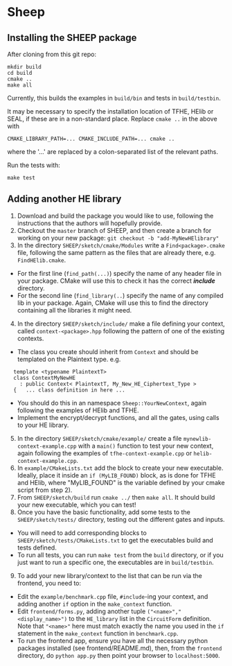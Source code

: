 # Sheep

## Installing the SHEEP package

After cloning from this git repo:
```
mkdir build
cd build
cmake ..
make all
```
Currently, this builds the examples in `build/bin` and tests in `build/testbin`.

It may be necessary to specify the installation location of TFHE, HElib or SEAL, if these are in a non-standard place.
Replace `cmake ..` in the above with
```
CMAKE_LIBRARY_PATH=... CMAKE_INCLUDE_PATH=... cmake ..
```
where the '...' are replaced by a colon-separated list of the relevant paths.

Run the tests with:
```
make test
```

## Adding another HE library

 1. Download and build the package you would like to use, following the instructions that the authors will hopefully provide.
 2. Checkout the `master` branch of SHEEP, and then create a branch for working on your new package:
 ``` git checkout -b "add-MyNewHElibrary" ```
 3. In the directory `SHEEP/sketch/cmake/Modules`  write a `Find<package>.cmake` file, following the same pattern as the files
 that are already there, e.g. `FindHElib.cmake`.
   * For the first line (`find_path(...)`) specify the name of any header file in your package.  CMake will use this to check it
  has the correct ***include*** directory.
   * For the second line (`find_library(..`) specify the name of any compiled lib in your package.  Again, CMake will use this
  to find the directory containing all the libraries it might need.
 4. In the directory `SHEEP/sketch/include/` make a file defining your context, called `context-<package>.hpp` following the pattern
   of one of the existing contexts.
   * The class you create should inherit from `Context` and should be templated on the Plaintext type.  e.g.

```
  template <typename PlaintextT>
  class ContextMyNewHE
  	: public Context< PlaintextT, My_New_HE_Ciphertext_Type >
  {   ... class definition in here ...
  ```
  * You should do this in an namespace `Sheep::YourNewContext`, again following the examples of HElib and TFHE.
  * Implement the encrypt/decrypt functions, and all the gates, using calls to your HE library.
 5. In the directory `SHEEP/sketch/cmake/example/` create a file `mynewlib-context-example.cpp` with a `main()` function to
    test your new context, again following the examples of `tfhe-context-example.cpp` or `helib-context-example.cpp`.
 6. In `example/CMakeLists.txt` add the block to create your new executable.  Ideally, place it inside an `if (MyLIB_FOUND)` block,
 as is done for TFHE and HElib, where "MyLIB_FOUND" is the variable defined by your cmake script from step 2).
 7. From `SHEEP/sketch/build` run `cmake ../` then `make all`.  It should build your new executable, which you can test!
 8. Once you have the basic functionality, add some tests to the `SHEEP/sketch/tests/` directory, testing out the different gates and inputs.
   * You will need to add corresponding blocks to `SHEEP/sketch/tests/CMakeLists.txt` to get the executables build and tests defined.
   * To run all tests, you can run `make test` from the `build` directory, or if you just want to run a specific one, the executables
   are in `build/testbin`.
 9. To add your new library/context to the list that can be run via the frontend, you need to:
   * Edit the `example/benchmark.cpp` file, `#include`-ing your context, and adding another `if` option in the `make_context` function.
   * Edit `frontend/forms.py`, adding another tuple `("<name>","<display_name>")` to the `HE_library` list in the `CircuitForm` definition.  Note that `"<name>"` here must match exactly the name you used in the `if` statement in the `make_context` function in `benchmark.cpp`.
   * To run the frontend app, ensure you have all the necessary python packages installed (see frontend/README.md), then, from the `frontend` directory, do `python app.py` then point your browser to `localhost:5000`.

